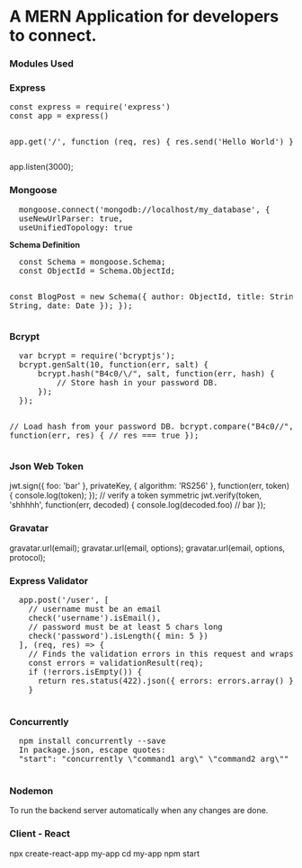# A MERN Application for developers to connect.
<h3>Modules Used</h3>

<h3> Express </h3>
<pre>
const express = require('express')
const app = express()

app.get('/', function (req, res) {
  res.send('Hello World')
});
</pre>

app.listen(3000);
<h3> Mongoose </h3>
<pre>
  mongoose.connect('mongodb://localhost/my_database', {
  useNewUrlParser: true,
  useUnifiedTopology: true
</pre>
<b>Schema Definition</b>
  <pre>
  const Schema = mongoose.Schema;
  const ObjectId = Schema.ObjectId;

  const BlogPost = new Schema({
      author: ObjectId,
      title: String,
      body: String,
      date: Date
    });
  });
</pre>
<h3> Bcrypt </h3>
<pre>
  var bcrypt = require('bcryptjs');
  bcrypt.genSalt(10, function(err, salt) {
      bcrypt.hash("B4c0/\/", salt, function(err, hash) {
          // Store hash in your password DB.
      });
  });
  
  // Load hash from your password DB.
  bcrypt.compare("B4c0/\/", hash, function(err, res) {
      // res === true
  });
  </pre>
 <h3> Json Web Token</h3>
 jwt.sign({ foo: 'bar' }, privateKey, { algorithm: 'RS256' }, function(err, token) {
    console.log(token);
  });
  // verify a token symmetric
jwt.verify(token, 'shhhhh', function(err, decoded) {
    console.log(decoded.foo) // bar
  });
  
  <h3> Gravatar </h3>
  gravatar.url(email);
  gravatar.url(email, options);
  gravatar.url(email, options, protocol);
  
  <h3> Express Validator </h3>
  <pre>
  app.post('/user', [
    // username must be an email
    check('username').isEmail(),
    // password must be at least 5 chars long
    check('password').isLength({ min: 5 })
  ], (req, res) => {
    // Finds the validation errors in this request and wraps them in an object with handy functions
    const errors = validationResult(req);
    if (!errors.isEmpty()) {
      return res.status(422).json({ errors: errors.array() });
    } 
    </pre>
    
  <h3>Concurrently</h3>
  <pre>
  npm install concurrently --save
  In package.json, escape quotes:
  "start": "concurrently \"command1 arg\" \"command2 arg\""
  </pre>
  <h3>Nodemon</h3>
  To run the backend server automatically when any changes are done.

  <h3> Client - React</h3>
  npx create-react-app my-app
  cd my-app
  npm start
    

